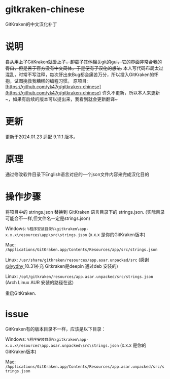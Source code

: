 # gitkraken-chinese

GitKraken的中文汉化补丁

# 说明

~~自从用上了GitKraken就爱上了，卸载了其他相关git的gui，它的界面非常合我的胃口，但是苦于官方没有中文简体，于是便有了汉化的想法.~~
本人写代码布局太过混乱，时常不写注释，每次肝出来Bug都会痛苦万分，所以投入GitKraken的怀抱，试图挽救我糟糕的编程习惯。
原项目:[https://github.com/yk47g/gitkraken-chinese](https://github.com/yk47g/gitkraken-chinese) 许久不更新，所以本人来更新~，如果有后续的版本可以提出来，我看到就会更新翻译~
# 更新

更新于2024.01.23 适配 9.11.1 版本。

# 原理

通过修改软件目录下English语言对应的一个json文件内容来完成汉化目的

# 操作步骤

将项目中的 strings.json 替换到 GitKraken 语言目录下的 strings.json.
(实际目录可能会不一样,但文件名一定是strings.json)

Windows: `%程序安装目录%\gitkraken\app-x.x.x\resources\app\src\strings.json` (x.x.x 是你的GitKraken版本)

Mac: `/Applications/GitKraken.app/Contents/Resources/app/src/strings.json`

Linux: `/usr/share/gitkraken/resources/app.asar.unpacked/src` (感谢[@lyydhy ](/lyydhy ) 10.31补充 Gitkraken是deepin 通过deb 安装的) 

Linux: `/opt/gitkraken/resources/app.asar.unpacked/src/strings.json` (Arch Linux AUR 安装的路径在这)

重启GitKraken.

# issue

GitKraken有的版本目录不一样，应该是以下目录：

Windows: `%程序安装目录%\gitkraken\app-x.x.x\resources\app.asar.unpacked\src\strings.json` (x.x.x 是你的GitKraken版本)

Mac: `/Applications/GitKraken.app/Contents/Resources/app.asar.unpacked/src/strings.json`
